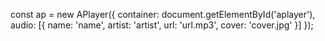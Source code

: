 <link rel="stylesheet" href="APlayer.min.css">
<div id="aplayer"></div>
<script src="APlayer.min.js"></script>

const ap = new APlayer({
    container: document.getElementById('aplayer'),
    audio: [{
        name: 'name',
        artist: 'artist',
        url: 'url.mp3',
        cover: 'cover.jpg'
    }]
});
